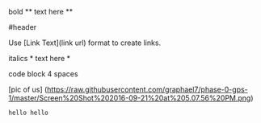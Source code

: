 bold
	** text here **

#header

Use [Link Text](link url) format to create links.

italics
	* text here *

code block
	4 spaces 

[pic of us] (https://raw.githubusercontent.com/graphael7/phase-0-gps-1/master/Screen%20Shot%202016-09-21%20at%205.07.56%20PM.png)


	hello hello


